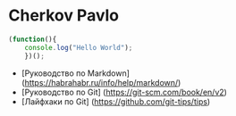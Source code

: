 # Cherkov Pavlo

```Javascript
(function(){
	console.log("Hello World");
	})();
```

* [Руководство по Markdown] (https://habrahabr.ru/info/help/markdown/)
* [Руководство по Git] (https://git-scm.com/book/en/v2)
* [Лайфхаки по Git] (https://github.com/git-tips/tips)
